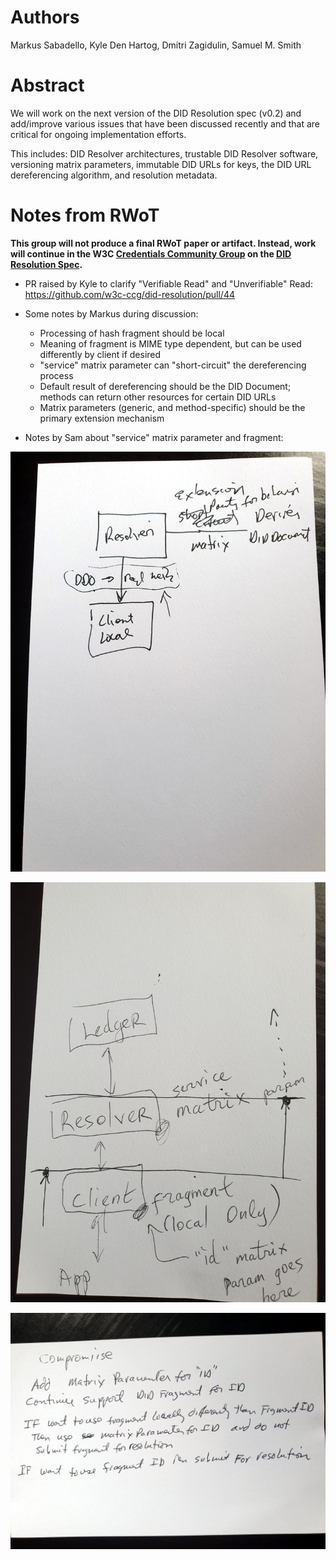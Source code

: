 
# Authors

Markus Sabadello, Kyle Den Hartog, Dmitri Zagidulin, Samuel M. Smith

# Abstract

We will work on the next version of the DID Resolution spec (v0.2) and add/improve various issues that have been discussed recently and that are critical for ongoing implementation efforts.

This includes: DID Resolver architectures, trustable DID Resolver software, versioning matrix parameters, immutable DID URLs for keys, the DID URL dereferencing algorithm, and resolution metadata.

# Notes from RWoT

**This group will not produce a final RWoT paper or artifact. Instead, work will continue in the W3C [Credentials Community Group](https://w3c-ccg.github.io/) on the [DID Resolution Spec](https://w3c-ccg.github.io/did-resolution/).**

* PR raised by Kyle to clarify "Verifiable Read" and "Unverifiable" Read: https://github.com/w3c-ccg/did-resolution/pull/44

* Some notes by Markus during discussion:
  * Processing of hash fragment should be local
  * Meaning of fragment is MIME type dependent, but can be used differently by client if desired
  * "service" matrix parameter can "short-circuit" the dereferencing process
  * Default result of dereferencing should be the DID Document; methods can return other resources for certain DID URLs
  * Matrix parameters (generic, and method-specific) should be the primary extension mechanism

* Notes by Sam about "service" matrix parameter and fragment:

![Notes 1](media/did-resolution-1.jpg)

![Notes 2](media/did-resolution-2.jpg)

![Notes 3](media/did-resolution-3.jpg)
